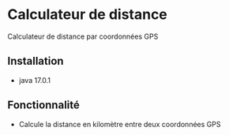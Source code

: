 # Calculateur de distance
Calculateur de distance par coordonnées GPS

## Installation
- java 17.0.1

## Fonctionnalité

- Calcule la distance en kilomètre entre deux coordonnées GPS
